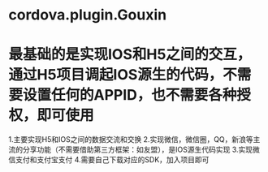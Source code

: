 # cordova.plugin.Gouxin
# 最基础的是实现IOS和H5之间的交互，通过H5项目调起IOS源生的代码，不需要设置任何的APPID，也不需要各种授权，即可使用

1.主要实现H5和IOS之间的数据交流和交换
2.实现微信，微信圈，QQ，新浪等主流的分享功能（不需要借助第三方框架：如友盟），是IOS源生代码实现
3.实现微信支付和支付宝支付
4.需要自己下载对应的SDK，加入项目即可

